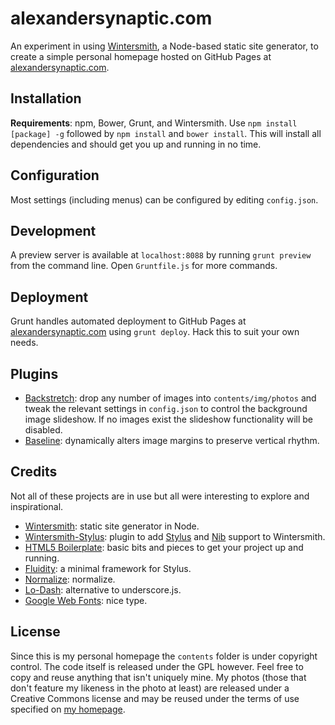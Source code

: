 # alexandersynaptic.com

An experiment in using [Wintersmith](https://github.com/jnordberg/wintersmith), a Node-based static site generator, to create a simple personal homepage hosted on GitHub Pages at [alexandersynaptic.com](http://alexandersynaptic.com).

## Installation

**Requirements**: npm, Bower, Grunt, and Wintersmith. Use `npm install [package] -g` followed by `npm install` and `bower install`. This will install all dependencies and should get you up and running in no time.

## Configuration

Most settings (including menus) can be configured by editing `config.json`.

## Development

A preview server is available at `localhost:8088` by running `grunt preview` from the command line. Open `Gruntfile.js` for more commands.

## Deployment

Grunt handles automated deployment to GitHub Pages at [alexandersynaptic.com](http://alexandersynaptic.com) using `grunt deploy`. Hack this to suit your own needs.

## Plugins

- [Backstretch](https://github.com/srobbin/jquery-backstretch): drop any number of images into `contents/img/photos` and tweak the relevant settings in `config.json` to control the background image slideshow. If no images exist the slideshow functionality will be disabled.
- [Baseline](https://github.com/daneden/Baseline.js): dynamically alters image margins to preserve vertical rhythm.

## Credits

Not all of these projects are in use but all were interesting to explore and inspirational.

- [Wintersmith](https://github.com/jnordberg/wintersmith): static site generator in Node.
- [Wintersmith-Stylus](https://github.com/jnwng/wintersmith-stylus): plugin to add [Stylus](http://learnboost.github.io/stylus/) and [Nib](https://github.com/visionmedia/nib) support to Wintersmith.
- [HTML5 Boilerplate](http://html5boilerplate.com/): basic bits and pieces to get your project up and running.
- [Fluidity](http://fluiditycss.com/): a minimal framework for Stylus.
- [Normalize](https://github.com/necolas/normalize.css): normalize.
- [Lo-Dash](http://lodash.com/): alternative to underscore.js.
- [Google Web Fonts](https://www.google.com/fonts/): nice type.

## License

Since this is my personal homepage the `contents` folder is under copyright control. The code itself is released under the GPL however. Feel free to copy and reuse anything that isn't uniquely mine. My photos (those that don't feature my likeness in the photo at least) are released under a Creative Commons license and may be reused under the terms of use specified on [my homepage](http://alexandersynaptic.com).